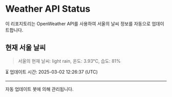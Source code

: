 
# Weather API Status

이 리포지토리는 OpenWeather API를 사용하여 서울의 날씨 정보를 자동으로 업데이트합니다.

## 현재 서울 날씨
> 서울의 현재 날씨: light rain, 온도: 3.93°C, 습도: 81%

⏳ 업데이트 시간: 2025-03-02 12:26:37 (UTC)

---
자동 업데이트 봇에 의해 관리됩니다.
